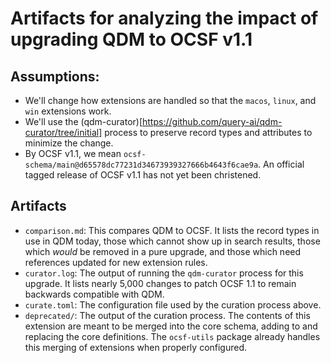 # Artifacts for analyzing the impact of upgrading QDM to OCSF v1.1

## Assumptions:

 - We'll change how extensions are handled so that the `macos`, `linux`, and `win` extensions work.
 - We'll use the (qdm-curator)[https://github.com/query-ai/qdm-curator/tree/initial] process to preserve record types and attributes to minimize the change.
 - By OCSF v1.1, we mean `ocsf-schema/main@d65578dc77231d34673939327666b4643f6cae9a`. An official tagged release of OCSF v1.1 has not yet been christened.

## Artifacts

 - `comparison.md`: This compares QDM to OCSF. It lists the record types in use in QDM today, those which cannot show up in search results, those which _would_ be removed in a pure upgrade, and those which need references updated for new extension rules.
 - `curator.log`: The output of running the `qdm-curator` process for this upgrade. It lists nearly 5,000 changes to patch OCSF 1.1 to remain backwards compatible with QDM.
 - `curate.toml`: The configuration file used by the curation process above.
 - `deprecated/`: The output of the curation process. The contents of this extension are meant to be merged into the core schema, adding to and replacing the core definitions. The `ocsf-utils` package already handles this merging of extensions when properly configured.
